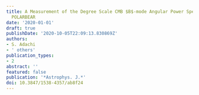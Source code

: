 ```yaml
---
title: A Measurement of the Degree Scale CMB $B$-mode Angular Power Spectrum with
  POLARBEAR
date: '2020-01-01'
draft: true
publishDate: '2020-10-05T22:09:13.830869Z'
authors:
- S. Adachi
- ' others'
publication_types:
- 2
abstract: ''
featured: false
publication: '*Astrophys. J.*'
doi: 10.3847/1538-4357/ab8f24
---
```


